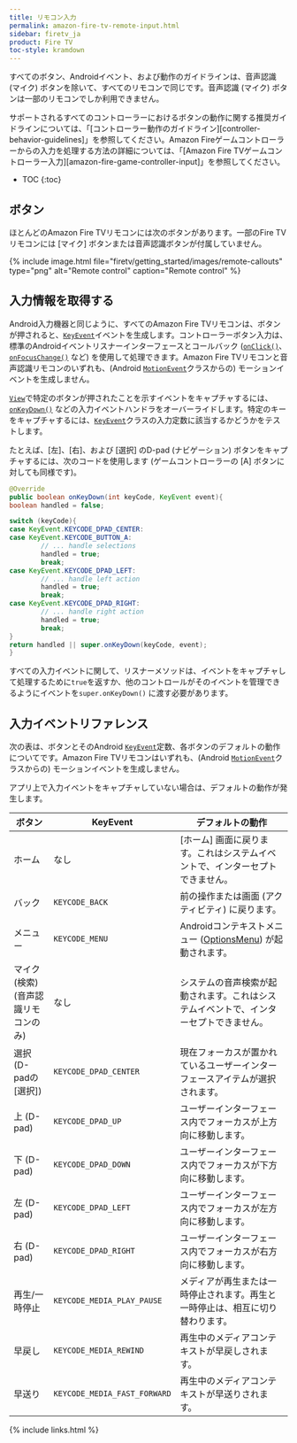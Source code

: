 ```yaml
---
title: リモコン入力
permalink: amazon-fire-tv-remote-input.html
sidebar: firetv_ja
product: Fire TV
toc-style: kramdown
---
```


すべてのボタン、Androidイベント、および動作のガイドラインは、音声認識 (マイク) ボタンを除いて、すべてのリモコンで同じです。音声認識 (マイク) ボタンは一部のリモコンでしか利用できません。

サポートされるすべてのコントローラーにおけるボタンの動作に関する推奨ガイドラインについては、「[コントローラー動作のガイドライン][controller-behavior-guidelines]」を参照してください。Amazon Fireゲームコントローラーからの入力を処理する方法の詳細については、「[Amazon Fire TVゲームコントローラー入力][amazon-fire-game-controller-input]」を参照してください。

* TOC
{:toc}

## ボタン

ほとんどのAmazon Fire TVリモコンには次のボタンがあります。一部のFire TVリモコンには [マイク] ボタンまたは音声認識ボタンが付属していません。

{% include image.html file="firetv/getting_started/images/remote-callouts" type="png" alt="Remote control" caption="Remote control" %}


## 入力情報を取得する

Android入力機器と同じように、すべてのAmazon Fire TVリモコンは、ボタンが押されると、[`KeyEvent`](http://developer.android.com/reference/android/view/KeyEvent.html)イベントを生成します。コントローラーボタン入力は、標準のAndroidイベントリスナーインターフェースとコールバック ([`onClick()`](http://developer.android.com/reference/android/view/View.OnClickListener.html#onClick%28android.view.View%29)、[`onFocusChange()`](http://developer.android.com/reference/android/view/View.OnFocusChangeListener.html#onFocusChange%28android.view.View,%20boolean%29) など) を使用して処理できます。Amazon Fire TVリモコンと音声認識リモコンのいずれも、(Android [`MotionEvent`](http://developer.android.com/reference/android/view/MotionEvent.html)クラスからの) モーションイベントを生成しません。

[`View`](http://developer.android.com/reference/android/view/View.html)で特定のボタンが押されたことを示すイベントをキャプチャするには、[`onKeyDown()`](http://developer.android.com/reference/android/view/View.html#onKeyDown%28int,%20android.view.KeyEvent%29) などの入力イベントハンドラをオーバーライドします。特定のキーをキャプチャするには、[`KeyEvent`](http://developer.android.com/reference/android/view/KeyEvent.html)クラスの入力定数に該当するかどうかをテストします。

たとえば、[左]、[右]、および [選択] のD-pad (ナビゲーション) ボタンをキャプチャするには、次のコードを使用します (ゲームコントローラーの [A] ボタンに対しても同様です)。

```java
@Override
public boolean onKeyDown(int keyCode, KeyEvent event){
boolean handled = false;

switch (keyCode){
case KeyEvent.KEYCODE_DPAD_CENTER:
case KeyEvent.KEYCODE_BUTTON_A:
        // ... handle selections
        handled = true;
        break;
case KeyEvent.KEYCODE_DPAD_LEFT:
        // ... handle left action
        handled = true;
        break;
case KeyEvent.KEYCODE_DPAD_RIGHT:
        // ... handle right action
        handled = true;
        break;
}
return handled || super.onKeyDown(keyCode, event);
}
```

すべての入力イベントに関して、リスナーメソッドは、イベントをキャプチャして処理するために`true`を返すか、他のコントロールがそのイベントを管理できるようにイベントを`super.onKeyDown()` に渡す必要があります。

## 入力イベントリファレンス

次の表は、ボタンとそのAndroid [`KeyEvent`](http://developer.android.com/reference/android/view/KeyEvent.html)定数、各ボタンのデフォルトの動作についてです。Amazon Fire TVリモコンはいずれも、(Android [`MotionEvent`](http://developer.android.com/reference/android/view/MotionEvent.html)クラスからの) モーションイベントを生成しません。

アプリ上で入力イベントをキャプチャしていない場合は、デフォルトの動作が発生します。

<table>
<colgroup>
<col width="20%" />
<col width="20%" />
<col width="60%" />
</colgroup>
  <thead>
    <tr>
      <th>ボタン</th>
      <th>KeyEvent</th>
      <th>デフォルトの動作</th>
    </tr>
  </thead>
  <tbody>
    <tr>
      <td>ホーム</td>
      <td>なし</td>
      <td>[ホーム] 画面に戻ります。これはシステムイベントで、インターセプトできません。</td>
    </tr>
    <tr>
      <td>バック</td>
      <td><code>KEYCODE_BACK</code></td>
      <td>前の操作または画面 (アクティビティ) に戻ります。</td>
    </tr>
    <tr>
      <td>メニュー</td>
      <td><code>KEYCODE_MENU</code></td>
      <td>Androidコンテキストメニュー (<a href="http://developer.android.com/guide/topics/ui/menus.html#options-menu">OptionsMenu</a>) が起動されます。</td>
    </tr>
    <tr>
      <td>マイク (検索) (音声認識リモコンのみ)</td>
      <td>なし</td>
      <td>システムの音声検索が起動されます。これはシステムイベントで、インターセプトできません。</td>
    </tr>
    <tr>
      <td>選択 (D-padの [選択])</td>
      <td><code>KEYCODE_DPAD_CENTER</code></td>
      <td>現在フォーカスが置かれているユーザーインターフェースアイテムが選択されます。</td>
    </tr>
    <tr>
      <td>上 (D-pad)</td>
      <td><code>KEYCODE_DPAD_UP</code></td>
      <td>ユーザーインターフェース内でフォーカスが上方向に移動します。</td>
    </tr>
    <tr>
      <td>下 (D-pad)</td>
      <td><code>KEYCODE_DPAD_DOWN</code></td>
      <td>ユーザーインターフェース内でフォーカスが下方向に移動します。</td>
    </tr>
    <tr>
      <td>左 (D-pad)</td>
      <td><code>KEYCODE_DPAD_LEFT</code></td>
      <td>ユーザーインターフェース内でフォーカスが左方向に移動します。</td>
    </tr>
    <tr>
      <td>右 (D-pad)</td>
      <td><code>KEYCODE_DPAD_RIGHT</code></td>
      <td>ユーザーインターフェース内でフォーカスが右方向に移動します。</td>
    </tr>
    <tr>
      <td>再生/一時停止</td>
      <td><code>KEYCODE_MEDIA_PLAY_PAUSE</code></td>
      <td>メディアが再生または一時停止されます。再生と一時停止は、相互に切り替わります。</td>
    </tr>
    <tr>
      <td>早戻し</td>
      <td><code>KEYCODE_MEDIA_REWIND</code></td>
      <td>再生中のメディアコンテキストが早戻しされます。</td>
    </tr>
    <tr>
      <td>早送り</td>
      <td><code>KEYCODE_MEDIA_FAST_FORWARD</code></td>
      <td>再生中のメディアコンテキストが早送りされます。</td>
    </tr>
  </tbody>
</table>

{% include links.html %}
